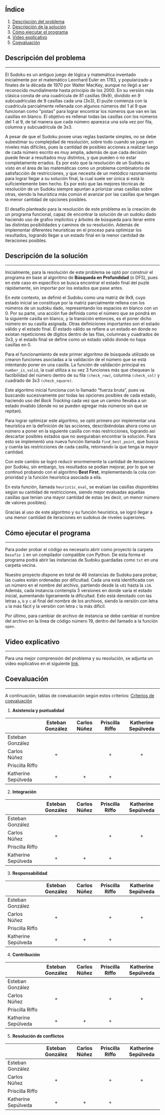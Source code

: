 ## Índice
1. [Descripción del problema](#descripción-del-problema)
2. [Descripción de la solución](#descripción-de-la-solución)
3. [Cómo ejecutar el programa](#cómo-ejecutar-el-programa)
4. [Video explicativo](#video-explicativo)
5. [Coevaluación](#coevaluación)
## Descripción del problema
***
El Sudoku es un antiguo juego de lógica y matemática inventado inicialmente por el matemático Leonhard Euler en 1783, y popularizado a finales de la década de 1970 por Walter MacKey, aunque no llegó a ser reconocido mundialmente hasta principio de los 2000. En su versión más clásica consta de una cuadrícula de 81 casillas (9x9), dividido en 9 subcuadrículas de 9 casillas cada una (3x3), El puzle comienza con la cuadrícula parcialmente rellenada con algunos números del 1 al 9 que funcionan como "pistas" para lograr encontrar los números que van en las casillas en blanco. El objetivo es rellenar todas las casillas con los números del 1 al 9, de tal manera que cada número aparezca una sola vez por fila, columna y subcuadrícula de 3x3.

A pesar de que el Sudoku posee unas reglas bastante simples, no se debe subestimar su complejidad de resolución, sobre todo cuando se juega en niveles más difíciles, pues la cantidad de posibles acciones a realizar luego de cada número escrito es muy amplia, además de que cada decisión puede llevar a resultados muy distintos, y que pueden o no estar completamente errados. Es por esto que la resolución de un Sudoku es visto en el área de las matemáticas como un problema combinatorio de satisfacción de restricciones, y que necesita de un metódico razonamiento para lograr llegar a su solución final, la cual suele ser única si está lo suficientemente bien hecho. Es por esto que las mejores técnicas de resolución de un Sudoku siempre apuntan a priorizar unas casillas sobre otras, siendo la heurística más común el avanzar por las casillas que tengan la menor cantidad de opciones posibles.

El desafío planteado para la resolución de este problema es la creación de un programa funcional, capaz de encontrar la solución de un sudoku dado haciendo uso de grafos implícitos y árboles de búsqueda para iterar entre las distintas posibilidades y caminos de su resolución. Además de implementar diferentes heurísticas en el proceso para optimizar los resultados, logrando llegar a un estado final en la menor cantidad de iteraciones posibles.
## Descripción de la solución
***
Inicialmente, para la resolución de este problema se optó por construir el programa en base al algoritmo de **Búsqueda en Profundidad** (o DFS), pues en este caso en específico se busca encontrar el estado final del puzle rápidamente, sin importar por los estados que pase antes.

En este contexto, se definió el Sudoku como una matriz de 9x9, cuyo estado inicial se constituye por la matriz parcialmente rellena con los números de un sudoku dado, representando los espacios en blanco con un 0. Por su parte, una acción fue definida como el número que se pondrá en la siguiente casilla en blanco, y la transición entonces, es el poner dicho número en su casilla asignada. Otras definiciones importantes son el estado válido y el estado final. El estado válido se refiere a un estado en donde no existan repeticiones de dígitos dentro de las filas, columnas y cuadrados de 3x3, y el estado final se define como un estado válido donde no haya casillas en 0.

Para el funcionamiento de este primer algoritmo de búsqueda utilizado se crearon funciones asociadas a la validación de el número que se está intentando poner en una casilla. La función de validación principal es `number_is_valid`, la cual utiliza a su vez 3 funciones más que chequean la factibilidad del número dentro de su fila `(check_row)`, columna `(check_col)` y cuadrado de 3x3 `(check_square)`.

Este algoritmo inicial funciona con lo llamado “fuerza bruta”, pues va buscando sucesivamente por todas las opciones posibles de cada estado, haciendo uso del *Back Tracking* cada vez que un camino llevaba a un estado invalido (donde no se pueden agregar más números sin que se repitan).

Para lograr optimizar este algoritmo, se optó primero por implementar una heurística en la definición de las acciones, describiéndolas ahora como un número a poner en la siguiente casilla con más restricciones, logrando así descartar posibles estados que no aseguraban encontrar la solución. Para esto se implementó una nueva función llamada `find_best_point`, que busca y cuenta las restricciones de cada casilla, retornando la que tenga la mayor cantidad.

Con este cambio se logró reducir enormemente la cantidad de iteraciones por Sudoku, sin embargo, los resultados se podían mejorar, por lo que se continuó probando con el algoritmo **Best First**, implementando la cola con prioridad y la función heurística asociada a ella.

En esta función, llamada `heuristic_eval`, se evalúan las casillas disponibles según su cantidad de restricciones, siendo mejor evaluadas aquellas casillas que tenían una mayor cantidad de estas (es decir, un menor número de valores posibles).

Gracias al uso de este algoritmo y su función heurística, se logró llegar a una menor cantidad de iteraciones en sudokus de niveles superiores.

## Cómo ejecutar el programa
***
Para poder probar el código es necesario abrir como proyecto la carpeta ```Desafio 1``` en un compilador compatible con Python. De esta forma el programa podrá abrir las instancias de Sudoku guardadas como ```txt``` en una carpeta vecina.

Nuestro proyecto dispone en total de 46 instancias de Sudoku para probar, las cuales están ordenadas por dificultad. Cada una está identificada con un número en el nombre del archivo, partiendo desde la ```s01``` hasta la ```s16```. Además, cada instancia contempla 3 versiones en donde varía el estado inicial, aumentando ligeramente la dificultad. Esto está denotado con las letras ```a```, ```b``` y ```c``` al final del nombre de los archivos, siendo la versión con letra ```a``` la más fácil y la versión con letra ```c``` la más difícil.

Por último, para cambiar de archivo de instancia se debe cambiar el nombre del archivo en la línea de código número 19, dentro del llamado a la función ```open```.
## Video explicativo
***
Para una mejor comprensión del problema y su resolución, se adjunta un video explicativo en el siguiente [link](https://www.youtube.com/watch?app=desktop&v=q4rLmbqxn9M&feature=youtu.be).
## Coevaluación
***
A continuación, tablas de coevaluación según estos criterios: [Criterios de coevaluación](https://docs.google.com/document/d/1YSba-KNP-ReP_TJePQkCHXJ1x4_MtOizQPIrNnriZbw/edit#)
1. **Asistencia y puntualidad**

|                     | Esteban González | Carlos Núñez | Priscilla Riffo | Katherine Sepúlveda |
| ------------------- | :--------------: | :----------: | :-------------: | :-----------------: |
| Esteban González    | | | | |
| Carlos Núñez        |+| |+|+|
| Priscilla Riffo     | | | | |
| Katherine Sepúlveda |+|+|+| |
2. **Integración**

|                     | Esteban González | Carlos Núñez | Priscilla Riffo | Katherine Sepúlveda |
| ------------------- | :--------------: | :----------: | :-------------: | :-----------------: |
| Esteban González    | | | | |
| Carlos Núñez        |+| |+|+|
| Priscilla Riffo     | | | | |
| Katherine Sepúlveda |+|+|+| |
3. **Responsabilidad**

|                     | Esteban González | Carlos Núñez | Priscilla Riffo | Katherine Sepúlveda |
| ------------------- | :--------------: | :----------: | :-------------: | :-----------------: |
| Esteban González    | | | | |
| Carlos Núñez        |+| |+|+|
| Priscilla Riffo     | | | | |
| Katherine Sepúlveda |+|+|+| |
4. **Contribución**

|                     | Esteban González | Carlos Núñez | Priscilla Riffo | Katherine Sepúlveda |
| ------------------- | :--------------: | :----------: | :-------------: | :-----------------: |
| Esteban González    | | | | |
| Carlos Núñez        |+| |+|+|
| Priscilla Riffo     | | | | |
| Katherine Sepúlveda |+|+|+| |
5. **Resolución de conflictos**

|                     | Esteban González | Carlos Núñez | Priscilla Riffo | Katherine Sepúlveda |
| ------------------- | :--------------: | :----------: | :-------------: | :-----------------: |
| Esteban González    | | | | |
| Carlos Núñez        |+| |+|+|
| Priscilla Riffo     | | | | |
| Katherine Sepúlveda |+|+|+| |
